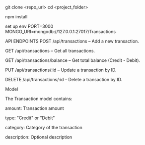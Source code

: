 git clone <repo_url>
cd <project_folder>

npm install

set up env 
PORT=3000
MONGO_URI=mongodb://127.0.0.1:27017/Transactions


API ENDPOINTS
POST /api/transactions – Add a new transaction.

GET /api/transactions – Get all transactions.

GET /api/transactions/balance – Get total balance (Credit - Debit).

PUT /api/transactions/:id – Update a transaction by ID.

DELETE /api/transactions/:id – Delete a transaction by ID.

Model

The Transaction model contains:

amount: Transaction amount

type: "Credit" or "Debit"

category: Category of the transaction

description: Optional description

